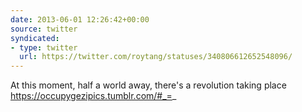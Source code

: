 ```yaml
---
date: 2013-06-01 12:26:42+00:00
source: twitter
syndicated:
- type: twitter
  url: https://twitter.com/roytang/statuses/340806612652548096/
---
```


At this moment, half a world away, there's a revolution taking place https://occupygezipics.tumblr.com/#_=_